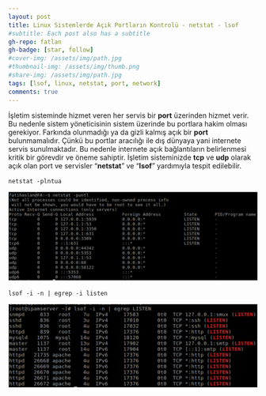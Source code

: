```yaml
---
layout: post
title: Linux Sistemlerde Açık Portların Kontrolü - netstat - lsof
#subtitle: Each post also has a subtitle
gh-repo: fatlan
gh-badge: [star, follow]
#cover-img: /assets/img/path.jpg
#thumbnail-img: /assets/img/thumb.png
#share-img: /assets/img/path.jpg
tags: [lsof, linux, netstat, port, network]
comments: true
---
```

İşletim sisteminde hizmet veren her servis bir **port** üzerinden hizmet verir. Bu nedenle sistem yöneticisinin sistem üzerinde bu portlara hakim olması gerekiyor. Farkında olunmadığı ya da gizli kalmış açık bir **port** bulunmamalıdır. Çünkü bu portlar aracılığı ile dış dünyaya yani internete servis sunulmaktadır. Bu nedenle internete açık bağlantıların belirlenmesi kritik bir görevdir ve öneme sahiptir. İşletim sisteminizde **tcp** ve **udp** olarak açık olan port ve servisler “**netstat**” ve “**lsof**” yardımıyla tespit edilebilir.

~~~
netstat -plntua
~~~

![Crepe](assets/img/lsof-net-ps/ps-lin-nl01.png)

~~~
lsof -i -n | egrep -i listen
~~~

![Crepe](assets/img/lsof-net-ps/ps-lin-nl02.png)

